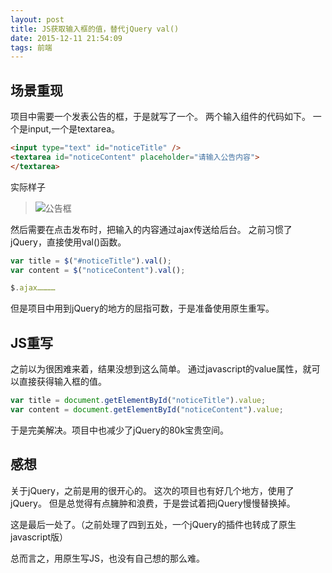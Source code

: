 ```yaml
---
layout: post
title: JS获取输入框的值，替代jQuery val()
date: 2015-12-11 21:54:09
tags: 前端
---
```

## 场景重现
项目中需要一个发表公告的框，于是就写了一个。
两个输入组件的代码如下。
一个是input,一个是textarea。
```html
<input type="text" id="noticeTitle" />
<textarea id="noticeContent" placeholder="请输入公告内容">
</textarea>
```
实际样子
> ![公告框](/images/2018-03-26-085742.jpg)

然后需要在点击发布时，把输入的内容通过ajax传送给后台。
之前习惯了jQuery，直接使用val()函数。

```javascript
var title = $("#noticeTitle").val();
var content = $("noticeContent").val();

$.ajax…………
```
但是项目中用到jQuery的地方的屈指可数，于是准备使用原生重写。

## JS重写
之前以为很困难来着，结果没想到这么简单。
通过javascript的value属性，就可以直接获得输入框的值。
```javascript
var title = document.getElementById("noticeTitle").value;
var content = document.getElementById("noticeContent").value;
```

于是完美解决。项目中也减少了jQuery的80k宝贵空间。

## 感想
关于jQuery，之前是用的很开心的。
这次的项目也有好几个地方，使用了jQuery。
但是总觉得有点臃肿和浪费，于是尝试着把jQuery慢慢替换掉。

这是最后一处了。（之前处理了四到五处，一个jQuery的插件也转成了原生javascript版）

总而言之，用原生写JS，也没有自己想的那么难。
